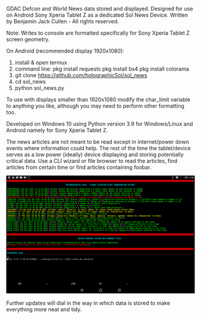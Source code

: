 GDAC Defcon and World News data stored and displayed. Designed for use on Android Sony Xperia Tablet Z as a dedicated Sol News Device.
Written by Benjamin Jack Cullen - All rights reserved.

Note: Writes to console are formatted specifically for Sony Xperia Tablet Z screen geometry.

On Android (recommended display 1920x1080):
1. install & open termux
2. command line:
    pkg install requests
    pkg install bs4
    pkg install colorama
3. git clone https://github.com/holographicSol/sol_news
4. cd sol_news
5. python sol_news.py


To use with displays smaller than 1920x1080 modify the char_limit variable to anything you like, although you may need to perform
other formatting too.

Developed on Windows 10 using Python version 3.9 for Windows/Linux and Android namely for Sony Xperia Tablet Z.

The news articles are not meant to be read except in internet/power down events where information could help. The rest of the time
the tablet/device serves as a low power (ideally) device displaying and storing potentially critical data.
Use a CLI wizard or file browser to read the articles, find articles from certain time or find articles containing foobar.

![DEMO IMAGE](/Demo.png)

Further updates will dial in the way in which data is stored to make everything more neat and tidy.
